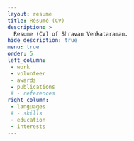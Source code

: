 ```yaml
---
layout: resume
title: Résumé (CV)
description: >
  Resume (CV) of Shravan Venkataraman.
hide_description: true
menu: true
order: 5
left_column:
 - work
 - volunteer
 - awards
 - publications
 # - references
right_column:
 - languages
 # - skills
 - education
 - interests
---
```

